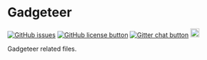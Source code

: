 # Gadgeteer

[![GitHub issues](https://img.shields.io/github/issues/scout119/Gadgeteer.svg)](https://github.com/scout119/Gadgeteer/issues)
[![GitHub license button](https://img.shields.io/github/license/scout119/Gadgeteer.svg)](https://github.com/scout119/Gadgeteer/blob/master/LICENSE.md)
[![Gitter chat button](https://img.shields.io/gitter/room/scout119/Gadgeteer.svg)](https://gitter.im/scout119/Gadgeteer) 
<img src="https://forthebadge.com/images/badges/built-with-love.svg" height="20">


Gadgeteer related files.

